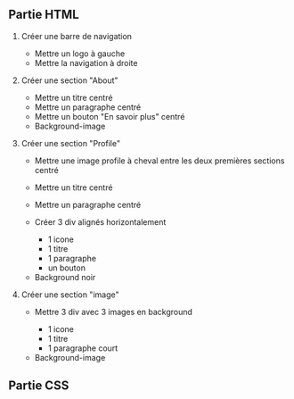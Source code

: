## Partie HTML

1. Créer une barre de navigation

   - Mettre un logo à gauche
   - Mettre la navigation à droite

2. Créer une section "About"

   - Mettre un titre centré
   - Mettre un paragraphe centré
   - Mettre un bouton "En savoir plus" centré

   * Background-image

3. Créer une section "Profile"

   - Mettre une image profile à cheval entre les deux premières sections centré
   - Mettre un titre centré
   - Mettre un paragraphe centré
   - Créer 3 div alignés horizontalement

     - 1 icone
     - 1 titre
     - 1 paragraphe
     - un bouton

   * Background noir

4. Créer une section "image"

   - Mettre 3 div avec 3 images en background

     - 1 icone
     - 1 titre
     - 1 paragraphe court

   * Background-image

## Partie CSS
